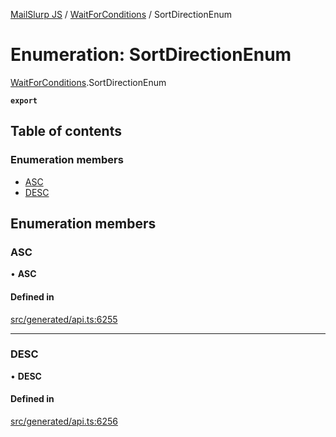 [MailSlurp JS](../README.md) / [WaitForConditions](../modules/WaitForConditions.md) / SortDirectionEnum

# Enumeration: SortDirectionEnum

[WaitForConditions](../modules/WaitForConditions.md).SortDirectionEnum

**`export`**

## Table of contents

### Enumeration members

- [ASC](WaitForConditions.SortDirectionEnum.md#asc)
- [DESC](WaitForConditions.SortDirectionEnum.md#desc)

## Enumeration members

### ASC

• **ASC**

#### Defined in

[src/generated/api.ts:6255](https://github.com/mailslurp/mailslurp-client/blob/5523864/src/generated/api.ts#L6255)

___

### DESC

• **DESC**

#### Defined in

[src/generated/api.ts:6256](https://github.com/mailslurp/mailslurp-client/blob/5523864/src/generated/api.ts#L6256)
